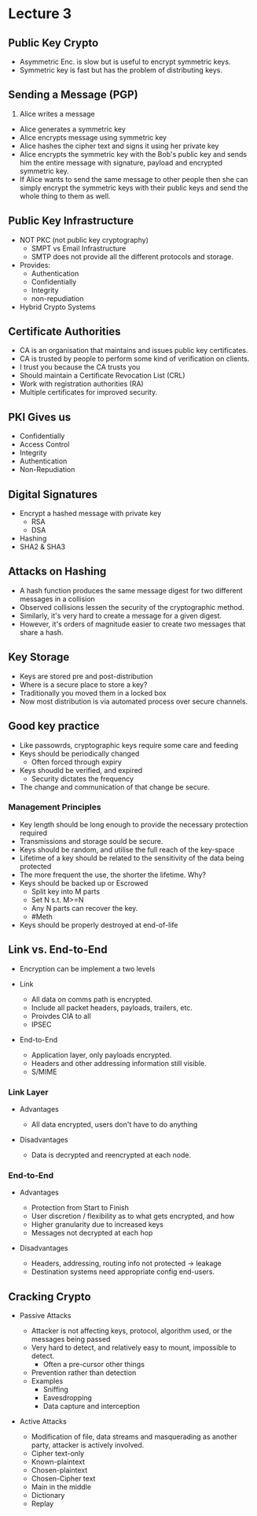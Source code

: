 # Lecture 3

## Public Key Crypto

* Asymmetric Enc. is slow but is useful to encrypt symmetric keys.
* Symmetric key is fast but has the problem of distributing keys.


## Sending a Message (PGP)

1. Alice writes a message
* Alice generates a symmetric key
* Alice encrypts message using symmetric key
* Alice hashes the cipher text and signs it using her private key
* Alice encrypts the symmetric key with the Bob's public key and sends him the entire message with signature, payload and encrypted symmetric key.
* If Alice wants to send the same message to other people then she can simply encrypt the symmetric keys with their public keys and send the whole thing to them as well.

## Public Key Infrastructure

* NOT PKC (not public key cryptography)
  * SMPT vs Email Infrastructure
  * SMTP does not provide all the different protocols and storage.
* Provides:
  * Authentication
  * Confidentially
  * Integrity
  * non-repudiation
* Hybrid Crypto Systems

## Certificate Authorities

* CA is an organisation that maintains and issues public key certificates.
* CA is trusted by people to perform some kind of verification on clients.
* I trust you because the CA trusts you
* Should maintain a Certificate Revocation List (CRL)
* Work with registration authorities (RA)
* Multiple certificates for improved security.

## PKI Gives us

* Confidentially
* Access Control
* Integrity
* Authentication
* Non-Repudiation

## Digital Signatures

* Encrypt a hashed message with private key
  * RSA
  * DSA
* Hashing
* SHA2 & SHA3

## Attacks on Hashing

* A hash function produces the same message digest for two different messages in a collision
* Observed collisions lessen the security of the cryptographic method.
* Similarly, it's very hard to create a message for a given digest.
* However, it's orders of magnitude easier to create two messages that share a hash.

## Key Storage

* Keys are stored pre and post-distribution
* Where is a secure place to store a key?
* Traditionally you moved them in a locked box
* Now most distribution is via automated process over secure channels.

## Good key practice

* Like passowrds, cryptographic keys require some care and feeding
* Keys should be periodically changed
  * Often forced through expiry
* Keys shoudld be verified, and expired
  * Security dictates the frequency
* The change and communication of that change be secure.

### Management Principles

* Key length should be long enough to provide the necessary protection required
* Transmissions and storage sould be secure.
* Keys should be random, and utilise the full reach of the key-space
* Lifetime of a key should be related to the sensitivity of the data being protected
* The more frequent the use, the shorter the lifetime. Why?
* Keys should be backed up or Escrowed
  * Split key into M parts
  * Set N s.t. M>=N
  * Any N parts can recover the key.
  * #Meth
* Keys should be properly destroyed at end-of-life

## Link vs. End-to-End

* Encryption can be implement a two levels
* Link
  * All data on comms path is encrypted.
  * Include all packet headers, payloads, trailers, etc.
  * Proivdes CIA to all
  * IPSEC


* End-to-End
  * Application layer, only payloads encrypted.
  * Headers and other addressing information still visible.
  * S/MIME

### Link Layer

* Advantages
  * All data encrypted, users don't have to do anything


* Disadvantages
  * Data is decrypted and reencrypted at each node.

### End-to-End

* Advantages
  * Protection from Start to Finish
  * User discretion / flexibility as to what gets encrypted, and how
  * Higher granularity due to increased keys
  * Messages not decrypted at each hop


* Disadvantages
  * Headers, addressing, routing info not protected -> leakage
  * Destination systems need appropriate config end-users.

## Cracking Crypto

* Passive Attacks
  * Attacker is not affecting keys, protocol, algorithm used, or the messages being passed
  * Very hard to detect, and relatively easy to mount, impossible to detect.
    * Often a pre-cursor other things
  * Prevention rather than detection
  * Examples
    * Sniffing
    * Eavesdropping
    * Data capture and interception


* Active Attacks
  * Modification of file, data streams and masquerading as another party, attacker is actively involved.
  * Cipher text-only
  * Known-plaintext
  * Chosen-plaintext
  * Chosen-Cipher text
  * Main in the middle
  * Dictionary
  * Replay
